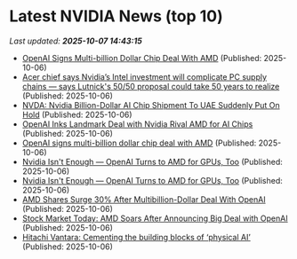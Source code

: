 # Latest NVIDIA News (top 10)
_Last updated: **2025-10-07 14:43:15**_

- [OpenAI Signs Multi-billion Dollar Chip Deal With AMD](https://www.ibtimes.com/openai-signs-multi-billion-dollar-chip-deal-amd-3785794) (Published: 2025-10-06)
- [Acer chief says Nvidia’s Intel investment will complicate PC supply chains — says Lutnick's 50/50 proposal could take 50 years to realize](https://www.tomshardware.com/tech-industry/acer-chief-says-nvidias-intel-investment-will-complicate-pc-supply-chains-says-lutnicks-50-50-proposal-could-take-50-years-to-realize) (Published: 2025-10-06)
- [NVDA: Nvidia Billion-Dollar AI Chip Shipment To UAE Suddenly Put On Hold](https://finance.yahoo.com/news/nvda-nvidia-billion-dollar-ai-143923421.html) (Published: 2025-10-06)
- [OpenAI Inks Landmark Deal with Nvidia Rival AMD for AI Chips](https://www.breitbart.com/tech/2025/10/06/openai-inks-landmark-deal-with-nvidia-rival-amd-for-ai-chips/) (Published: 2025-10-06)
- [OpenAI signs multi-billion dollar chip deal with AMD](https://finance.yahoo.com/news/openai-signs-multi-billion-dollar-143713948.html) (Published: 2025-10-06)
- [Nvidia Isn't Enough — OpenAI Turns to AMD for GPUs, Too](https://uk.pcmag.com/ai/160456/nvidia-isnt-enough-openai-turns-to-amd-for-gpus-too) (Published: 2025-10-06)
- [Nvidia Isn't Enough — OpenAI Turns to AMD for GPUs, Too](https://me.pcmag.com/en/ai/32649/nvidia-isnt-enough-openai-turns-to-amd-for-gpus-too) (Published: 2025-10-06)
- [AMD Shares Surge 30% After Multibillion-Dollar Deal With OpenAI](https://www.forbes.com/sites/siladityaray/2025/10/06/amd-shares-surge-30-after-multibillion-dollar-deal-with-openai/) (Published: 2025-10-06)
- [Stock Market Today: AMD Soars After Announcing Big Deal with OpenAI](https://www.thestreet.com/markets/stock-market-today-october-6-2025) (Published: 2025-10-06)
- [Hitachi Vantara: Cementing the building blocks of ‘physical AI’](https://www.computerweekly.com/blog/CW-Developer-Network/Hitachi-Vantara-Cementing-the-building-blocks-of-physical-AI) (Published: 2025-10-06)

